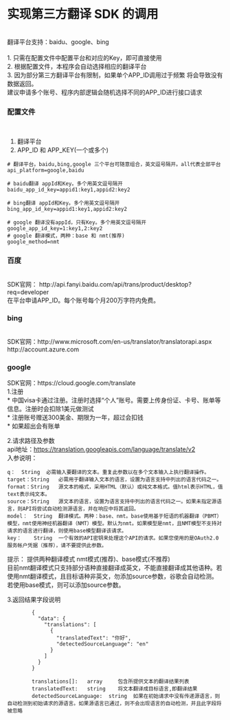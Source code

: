 <h1>实现第三方翻译 SDK 的调用</h1></br>
翻译平台支持：baidu、google、bing </br></br>
1. 只需在配置文件中配置平台和对应的Key，即可直接使用</br>
2. 根据配置文件，本程序会自动选择相应的翻译平台</br>
3. 因为部分第三方翻译平台有限制，如果单个APP_ID调用过于频繁 将会导致没有数据返回。</br>
    建议申请多个账号、程序内部逻辑会随机选择不同的APP_ID进行接口请求</br>


<h3>配置文件</h3></br>
   
   1. 翻译平台</br>
   2. APP_ID 和 APP_KEY(一个或多个)</br>
```
# 翻译平台。baidu,bing,google 三个平台可随意组合，英文逗号隔开。all代表全部平台
api_platform=google,baidu

# baidu翻译 appId和Key。多个用英文逗号隔开
baidu_app_id_key=appid1:key1,appid2:key2

# bing翻译 appId和Key。多个用英文逗号隔开
bing_app_id_key=appid1:key1,appid2:key2

# google 翻译没有appId，只有Key。多个用英文逗号隔开
google_app_id_key=1:key1,2:key2
# google 翻译模式，两种：base 和 nmt(推荐)
google_method=nmt
```

<h3>百度</h3></br>
SDK官网： http://api.fanyi.baidu.com/api/trans/product/desktop?req=developer</br>
在平台申请APP_ID。每个账号每个月200万字符内免费。</br>
	
<h3>bing</h3></br>
SDK官网：http://www.microsoft.com/en-us/translator/translatorapi.aspx</br>
http://account.azure.com</br>
 
<h3>google</h3>
SDK官网：https://cloud.google.com/translate</br>
1.注册</br>
	* 中国visa卡通过注册。注册时选择“个人”账号。需要上传身份证、卡号、账单等信息。注册时会扣除1美元做测试</br>
	* 注册账号赠送300美金、期限为一年，超过会扣钱</br>
	* 如果超出会有账单</br>

2.请求路径及参数</br>
   api地址：https://translation.googleapis.com/language/translate/v2</br>
   入参说明：  </br>
```
q：	String	必需输入要翻译的文本。重复此参数以在多个文本输入上执行翻译操作。
target：String	必需用于翻译输入文本的语言，设置为语言支持中列出的语言代码之一。
format：String	源文本的格式，采用HTML（默认）或纯文本格式。值html表示HTML，值text表示纯文本。
source：String	源文本的语言，设置为语言支持中列出的语言代码之一。如果未指定源语言，则API将尝试自动检测源语言，并在响应中将其返回。
model：	String	翻译模式。两种：base、nmt。base使用基于短语的机器翻译（PBMT）模型，nmt使用神经机器翻译（NMT）模型。默认为nmt。如果模型是nmt，且NMT模型不支持对请求的语言进行翻译，则使用base模型翻译该请求。
key：	String	一个有效的API密钥来处理这个API的请求。如果您使用的是OAuth2.0服务帐户凭据（推荐），请不要提供此参数。
```
 提示：
   提供两种翻译模式 nmt模式(推荐)、base模式(不推荐)</br>
   目前nmt翻译模式只支持部分语种直接翻译成英文，不能直接翻译成其他语种。若使用nmt翻译模式，且目标语种非英文，勿添加source参数，谷歌会自动检测。</br>
   若使用base模式，则可以添加source参数。</br>
	 
3.返回结果字段说明</br>
```
		{
		  "data": {
		    "translations": [
		      {
		        "translatedText": "你好",
		        "detectedSourceLanguage": "en"
		      }
		    ]
		  }
		}

		translations[]:   array     包含所提供文本的翻译结果列表
		translatedText:   string    将文本翻译成目标语言,即翻译结果
		detectedSourceLanguage:  string  如果在初始请求中没有传递源语言，则自动检测到初始请求的源语言。如果源语言已通过，则不会出现语言的自动检测，并且此字段将被忽略
```
